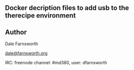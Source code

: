 ## Docker decription files to add usb to the therecipe environment

## Author
Dale Farnsworth

<dale@farnsworth.org>

IRC: freenode channel: #md380, user: dfarnsworth
